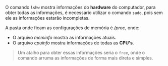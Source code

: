 O comando `lshw` mostra informações do **hardware** do computador, para obter todas as informações, é necessário utilizar o comando `sudo`, pois sem ele as informações estarão incompletas.

A pasta onde ficam as configurações de memória é */proc*, onde:
* O arquivo *meminfo* mostra as informações atuais.
* O arquivo *cpuinfo* mostra informações de todas as **CPU's**.

> Um atalho para obter essas informações seria o `free`, onde o comando arruma as informações de forma mais direta e simples.